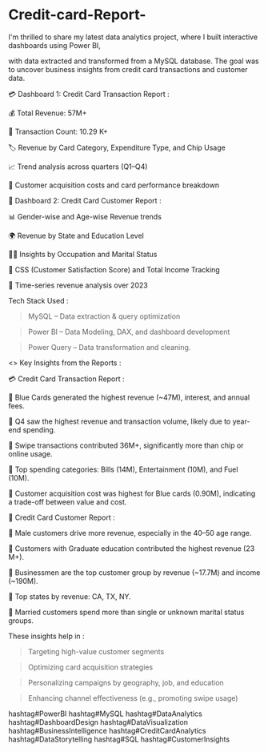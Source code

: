 # Credit-card-Report-

I'm thrilled to share my latest data analytics project, where I built interactive dashboards using Power BI, 

with data extracted and transformed from a MySQL database. The goal was to uncover business insights from credit card transactions and customer data.

💳 Dashboard 1: Credit Card Transaction Report :

💰 Total Revenue: 57M+

🔢 Transaction Count: 10.29 K+

🏷️ Revenue by Card Category, Expenditure Type, and Chip Usage

📈 Trend analysis across quarters (Q1–Q4)

🎯 Customer acquisition costs and card performance breakdown


👥 Dashboard 2: Credit Card Customer Report :

📊 Gender-wise and Age-wise Revenue trends

🌍 Revenue by State and Education Level

👨‍💼 Insights by Occupation and Marital Status

🧠 CSS (Customer Satisfaction Score) and Total Income Tracking

📆 Time-series revenue analysis over 2023


Tech Stack Used :

 > MySQL – Data extraction & query optimization
 
 > Power BI – Data Modeling, DAX, and dashboard development
 
 > Power Query – Data transformation and cleaning.


 <> Key Insights from the Reports :

💳 Credit Card Transaction Report :

🔹 Blue Cards generated the highest revenue (~47M), interest, and annual fees.

🔹 Q4 saw the highest revenue and transaction volume, likely due to year-end spending.

🔹 Swipe transactions contributed 36M+, significantly more than chip or online usage.

🔹 Top spending categories: Bills (14M), Entertainment (10M), and Fuel (10M).

🔹 Customer acquisition cost was highest for Blue cards (0.90M), indicating a trade-off between value and cost.


👥 Credit Card Customer Report :

🔹 Male customers drive more revenue, especially in the 40–50 age range.

🔹 Customers with Graduate education contributed the highest revenue (23 M+).

🔹 Businessmen are the top customer group by revenue (~17.7M) and income (~190M).

🔹 Top states by revenue: CA, TX, NY.

🔹 Married customers spend more than single or unknown marital status groups.


These insights help in :

> Targeting high-value customer segments
 
> Optimizing card acquisition strategies

> Personalizing campaigns by geography, job, and education

> Enhancing channel effectiveness (e.g., promoting swipe usage)


hashtag#PowerBI hashtag#MySQL hashtag#DataAnalytics hashtag#DashboardDesign hashtag#DataVisualization 
hashtag#BusinessIntelligence hashtag#CreditCardAnalytics hashtag#DataStorytelling hashtag#SQL hashtag#CustomerInsights
